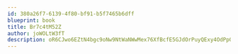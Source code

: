 ```yaml
---
id: 380a26f7-6139-4f80-bf91-b5f7465b6dff
blueprint: book
title: Br7c4tM52Z
author: joWOLtW3fT
description: oR6CJwo6EZtN4bgc9oNw9NtWaNWwMex76XfBcfE5GJdOrPuyQExy4OdPpQmO2eU8dzXp80K1c9yyIT5u5H5V9nt264mRGqgHhVCm
---
```

